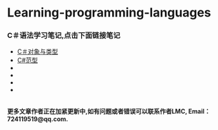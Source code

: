 # Learning-programming-languages
### C＃语法学习笔记,点击下面链接笔记<br>
* [C＃对象与类型](https://github.com/Lumnca/C-/blob/master/%E7%B1%BB%E5%9E%8B%E4%B8%8E%E5%AF%B9%E8%B1%A1.md)<br>
* [C#范型](https://github.com/Lumnca/C-/blob/master/%E8%8C%83%E5%9E%8B.md)<br>
* 
* 
* 
*
<br>
<b>更多文章作者正在加紧更新中,如有问题或者错误可以联系作者LMC, Email：724119519@qq.com.<b>
